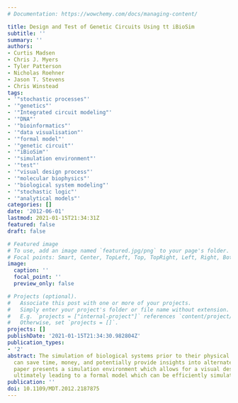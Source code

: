 ```yaml
---
# Documentation: https://wowchemy.com/docs/managing-content/

title: Design and Test of Genetic Circuits Using tt iBioSim
subtitle: ''
summary: ''
authors:
- Curtis Madsen
- Chris J. Myers
- Tyler Patterson
- Nicholas Roehner
- Jason T. Stevens
- Chris Winstead
tags:
- '"stochastic processes"'
- '"genetics"'
- '"Integrated circuit modeling"'
- '"DNA"'
- '"bioinformatics"'
- '"data visualisation"'
- '"formal model"'
- '"genetic circuit"'
- '"iBioSim"'
- '"simulation environment"'
- '"test"'
- '"visual design process"'
- '"molecular biophysics"'
- '"biological system modeling"'
- '"stochastic logic"'
- '"analytical models"'
categories: []
date: '2012-06-01'
lastmod: 2021-01-15T21:34:31Z
featured: false
draft: false

# Featured image
# To use, add an image named `featured.jpg/png` to your page's folder.
# Focal points: Smart, Center, TopLeft, Top, TopRight, Left, Right, BottomLeft, Bottom, BottomRight.
image:
  caption: ''
  focal_point: ''
  preview_only: false

# Projects (optional).
#   Associate this post with one or more of your projects.
#   Simply enter your project's folder or file name without extension.
#   E.g. `projects = ["internal-project"]` references `content/project/deep-learning/index.md`.
#   Otherwise, set `projects = []`.
projects: []
publishDate: '2021-01-15T21:34:30.982804Z'
publication_types:
- '2'
abstract: The simulation of biological systems prior to their physical implementation
  can save time, money, and potentially provide insights into alternate designs. This
  paper presents a simulation environment which allows for a visual design process
  ultimately leading to a formal model which can be efficiently simulated.
publication: ''
doi: 10.1109/MDT.2012.2187875
---
```

